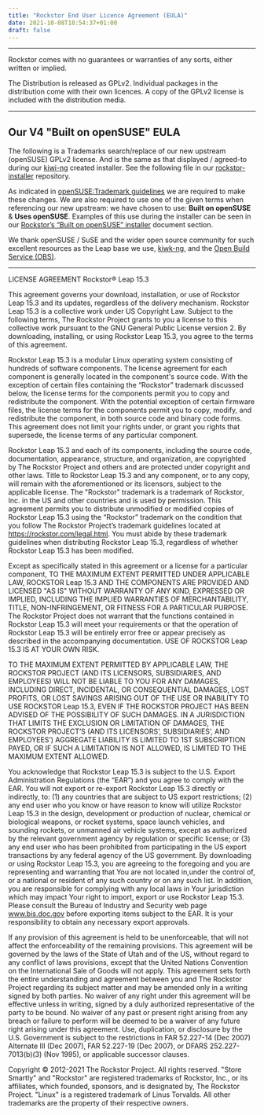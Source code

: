 ```yaml
---
title: "Rockstor End User Licence Agreement (EULA)"
date: 2021-10-08T18:54:37+01:00
draft: false
---
```


---
Rockstor comes with no guarantees or warranties of any sorts, either written or implied.

The Distribution is released as GPLv2.
Individual packages in the distribution come with their own licences.
A copy of the GPLv2 license is included with the distribution media.

---
## Our V4 "Built on openSUSE" EULA
The following is a Trademarks search/replace of our new upstream (openSUSE) GPLv2 license.
And is the same as that displayed / agreed-to during our [kiwi-ng](https://github.com/OSInside/kiwi) created installer.
See the following file in our [rockstor-installer](https://github.com/rockstor/rockstor-installer/blob/master/config.sh) repository.

As indicated in [openSUSE:Trademark guidelines](https://en.opensuse.org/openSUSE:Trademark_guidelines) we are required to make these changes.
We are also required to use one of the given terms when referencing our new upstream: we have chosen to use: **Built on openSUSE** & **Uses openSUSE**.
Examples of this use during the installer can be seen in our [Rockstor’s “Built on openSUSE” installer](https://rockstor.com/docs/installation/installer-howto.html) document section.

We thank openSUSE / SuSE and the wider open source community for such excellent resources as the Leap base we use, [kiwk-ng](https://github.com/OSInside/kiwi), and the [Open Build Service (OBS)](https://build.opensuse.org/).

---

LICENSE AGREEMENT
Rockstor® Leap 15.3

This agreement governs your download, installation, or use
of Rockstor Leap 15.3 and its updates, regardless of the delivery
mechanism. Rockstor Leap 15.3 is a collective work under US Copyright
Law. Subject to the following terms, The Rockstor Project grants to
you a license to this collective work pursuant to the GNU General
Public License version 2. By downloading, installing, or using
Rockstor Leap 15.3, you agree to the terms of this agreement.

Rockstor Leap 15.3 is a modular Linux operating system consisting of
hundreds of software components. The license agreement for each
component is generally located in the component's source code. With
the exception of certain files containing the “Rockstor”
trademark discussed below, the license terms for the components
permit you to copy and redistribute the component. With the
potential exception of certain firmware files, the license terms
for the components permit you to copy, modify, and redistribute the
component, in both source code and binary code forms. This agreement
does not limit your rights under, or grant you rights that supersede,
the license terms of any particular component.

Rockstor Leap 15.3 and each of its components, including the source
code, documentation, appearance, structure, and organization, are
copyrighted by The Rockstor Project and others and are protected under
copyright and other laws. Title to Rockstor Leap 15.3 and any
component, or to any copy, will remain with the aforementioned or its
licensors, subject to the applicable license. The "Rockstor" trademark
is a trademark of Rockstor, Inc. in the US and other countries and is
used by permission. This agreement permits you to distribute
unmodified or modified copies of Rockstor Leap 15.3 using the
“Rockstor” trademark on the condition that you follow The Rockstor
Project’s trademark guidelines located at
https://rockstor.com/legal.html. You must abide by these trademark
guidelines when distributing Rockstor Leap 15.3, regardless of whether
Rockstor Leap 15.3 has been modified.

Except as specifically stated in this agreement or a license for
a particular component, TO THE MAXIMUM EXTENT PERMITTED UNDER
APPLICABLE LAW, ROCKSTOR Leap 15.3 AND THE COMPONENTS ARE PROVIDED
AND LICENSED "AS IS" WITHOUT WARRANTY OF ANY KIND, EXPRESSED OR
IMPLIED, INCLUDING THE IMPLIED WARRANTIES OF MERCHANTABILITY, TITLE,
NON-INFRINGEMENT, OR FITNESS FOR A PARTICULAR PURPOSE. The Rockstor
Project does not warrant that the functions contained in Rockstor
Leap 15.3 will meet your requirements or that the operation of Rockstor
Leap 15.3 will be entirely error free or appear precisely as described
in the accompanying documentation. USE OF ROCKSTOR Leap 15.3 IS AT YOUR
OWN RISK.

TO THE MAXIMUM EXTENT PERMITTED BY APPLICABLE LAW, THE ROCKSTOR
PROJECT (AND ITS LICENSORS, SUBSIDIARIES, AND EMPLOYEES) WILL NOT
BE LIABLE TO YOU FOR ANY DAMAGES, INCLUDING DIRECT, INCIDENTAL,
OR CONSEQUENTIAL DAMAGES, LOST PROFITS, OR LOST SAVINGS ARISING OUT
OF THE USE OR INABILITY TO USE ROCKSTOR Leap 15.3, EVEN IF THE ROCKSTOR
PROJECT HAS BEEN ADVISED OF THE POSSIBILITY OF SUCH DAMAGES.  IN A
JURISDICTION THAT LIMITS THE EXCLUSION OR LIMITATION OF DAMAGES,
THE ROCKSTOR PROJECT’S (AND ITS LICENSORS’, SUBSIDIARIES’, AND
EMPLOYEES’) AGGREGATE LIABILITY IS LIMITED TO 1ST SUBSCRIPTION PAYED, OR IF SUCH A
LIMITATION IS NOT ALLOWED, IS LIMITED TO THE MAXIMUM EXTENT ALLOWED.

You acknowledge that Rockstor Leap 15.3 is subject to the U.S. Export
Administration Regulations (the “EAR”) and you agree to comply with the
EAR.  You will not export or re-export Rockstor Leap 15.3 directly or
indirectly, to: (1) any countries that are subject to US export
restrictions; (2) any end user who you know or have reason to know will
utilize Rockstor Leap 15.3 in the design, development or production of
nuclear, chemical or biological weapons, or rocket systems, space launch
vehicles, and sounding rockets, or unmanned air vehicle systems, except
as authorized by the relevant government agency by regulation or specific
license; or (3) any end user who has been prohibited from participating in
the US export transactions by any federal agency of the US government. By
downloading or using Rockstor Leap 15.3, you are agreeing to the foregoing
and you are representing and warranting that You are not located in,under
the control of, or a national or resident of any such country or on any
such list. In addition, you are responsible for complying with any local laws
in Your jurisdiction which may impact Your right to import, export or use
Rockstor Leap 15.3.  Please consult the Bureau of Industry and Security web
page www.bis.doc.gov before exporting items subject to the EAR. It is your
responsibility to obtain any necessary export approvals.

If any provision of this agreement is held to be unenforceable, that
will not affect the enforceability of the remaining provisions. This
agreement will be governed by the laws of the State of Utah and
of the US, without regard to any conflict of laws provisions,
except that the United Nations Convention on the International
Sale of Goods will not apply. This agreement sets forth the entire
understanding and agreement between you and The Rockstor Project
regarding its subject matter and may be amended only in a writing
signed by both parties. No waiver of any right under this agreement
will be effective unless in writing, signed by a duly authorized
representative of the party to be bound. No waiver of any past or
present right arising from any breach or failure to perform will
be deemed to be a waiver of any future right arising under this
agreement. Use, duplication, or disclosure by the U.S. Government
is subject to the restrictions in FAR 52.227-14 (Dec 2007)
Alternate III (Dec 2007), FAR  52.227-19 (Dec 2007), or DFARS
252.227-7013(b)(3) (Nov 1995), or applicable successor clauses.

Copyright © 2012-2021 The Rockstor Project. All rights
reserved. "Store Smartly" and "Rockstor" are registered trademarks of Rockstor, Inc.,
or its affiliates, which founded, sponsors, and is designated by, The Rockstor
Project. "Linux" is a registered trademark of Linus Torvalds. All
other trademarks are the property of their respective owners.